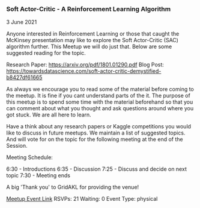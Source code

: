 ### Soft Actor-Critic - A Reinforcement Learning Algorithm
3 June 2021

Anyone interested in Reinforcement Learning or those that caught the McKinsey presentation may like to explore the Soft Actor-Critic (SAC) algorithm further. This Meetup we will do just that. Below are some suggested reading for the topic.

Research Paper: https://arxiv.org/pdf/1801.01290.pdf
Blog Post: https://towardsdatascience.com/soft-actor-critic-demystified-b8427df61665

As always we encourage you to read some of the material before coming to the meetup. It is fine if you cant understand parts of the it. The purpose of this meetup is to spend some time with the material beforehand so that you can comment about what you thought and ask questions around where you got stuck. We are all here to learn.

Have a think about any research papers or Kaggle competitions you would like to discuss in future meetups. We maintain a list of suggested topics. And will vote for on the topic for the following meeting at the end of the Session.

Meeting Schedule:

6:30 - Introductions
6:35 - Discussion
7:25 - Discuss and decide on next topic
7:30 - Meeting ends

A big 'Thank you' to GridAKL for providing the venue!

[Meetup Event Link](https://www.meetup.com/Data-Science-Discussion-Auckland/events/277720894)
RSVPs: 21
Waiting: 0
Event Type: physical

